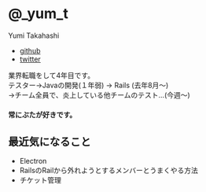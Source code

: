 # @_yum_t
Yumi Takahashi  
- [github](https://github.com/nyumi)
- [twitter](https://twitter.com/_yum_t)

業界転職をして4年目です。  
テスター→Javaの開発(１年弱) → Rails (去年8月～)  
→チーム全員で、炎上している他チームのテスト…(今週～) 　　

#### 常にぶたが好きです。

## 最近気になること

* Electron
* RailsのRailから外れようとするメンバーとうまくやる方法
* チケット管理
